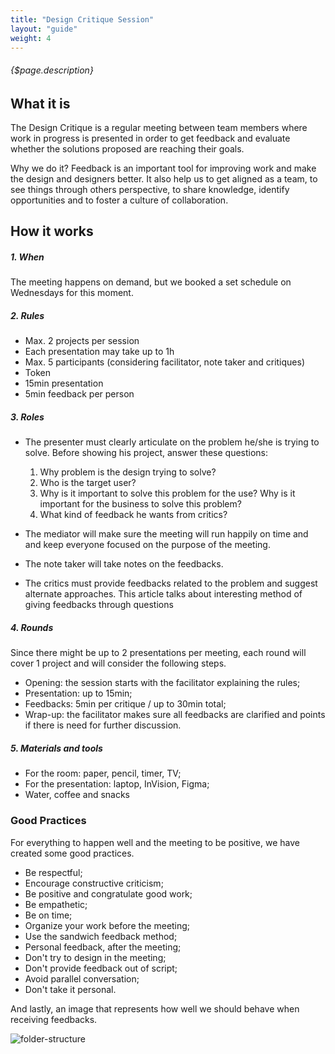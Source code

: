 ```yaml
---
title: "Design Critique Session"
layout: "guide"
weight: 4
---
```


###### {$page.description}

<article id="1">

## What it is

The Design Critique is a regular meeting between team members where work in progress is presented in order to get feedback and evaluate whether the solutions proposed are reaching their goals.

Why we do it? Feedback is an important tool for improving work and make the design and designers better. It also help us to get aligned as a team, to see things through others perspective, to share knowledge, identify opportunities and to foster a culture of collaboration.



</article>

<article id="2">

## How it works

##### 1. When

The meeting happens on demand, but we booked a set schedule on Wednesdays for this moment.

##### 2. Rules

- Max. 2 projects per session
- Each presentation may take up to 1h
- Max. 5 participants (considering facilitator, note taker and critiques)
- Token
- 15min presentation
- 5min feedback per person

##### 3. Roles

- The presenter must clearly articulate on the problem he/she is trying to solve. Before showing his project, answer these questions:

	1. Why problem is the design trying to solve?
	2. Who is the target user?
	3. Why is it important to solve this problem for the use? Why is it important for the business to solve this problem?
	4. What kind of feedback he wants from critics?

	
- The mediator will make sure the meeting will run happily on time and and keep everyone focused on the purpose of the meeting.
- The note taker will take notes on the feedbacks.
- The critics must provide feedbacks related to the problem and suggest alternate approaches. This article talks about interesting method of giving feedbacks through questions

##### 4. Rounds

Since there might be up to 2 presentations per meeting, each round will cover 1 project and will consider the following steps.

- Opening: the session starts with the facilitator explaining the rules;
- Presentation: up to 15min;
- Feedbacks: 5min per critique / up to 30min total;
- Wrap-up: the facilitator makes sure all feedbacks are clarified and points if there is need for further discussion.

##### 5. Materials and tools

- For the room: paper, pencil, timer, TV;
- For the presentation: laptop, InVision, Figma;
- Water, coffee and snacks



</article>

<article id="3">

### Good Practices

For everything to happen well and the meeting to be positive, we have created some good practices.

- Be respectful;
- Encourage constructive criticism;
- Be positive and congratulate good work;
- Be empathetic;
- Be on time;
- Organize your work before the meeting;
- Use the sandwich feedback method;
- Personal feedback, after the meeting;
- Don't try to design in the meeting;
- Don't provide feedback out of script;
- Avoid parallel conversation;
- Don't take it personal.

And lastly, an image that represents how well we should behave when receiving feedbacks.


![folder-structure](/images/folder-structure.png)


</article>



















